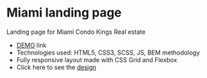 # Miami landing page
Landing page for Miami Condo Kings Real estate
- [DEMO](https://IrynaHerasymchuk.github.io/layout_miami/) link
- Technologies used: HTML5, CSS3, SCSS, JS, BEM methodology
- Fully responsive layout made with CSS Grid and Flexbox
- Click here to see the [design](https://www.figma.com/file/nHz8bflIwJaWP3P99vKTH5/miami_home_new?node-id=16033%3A3)
